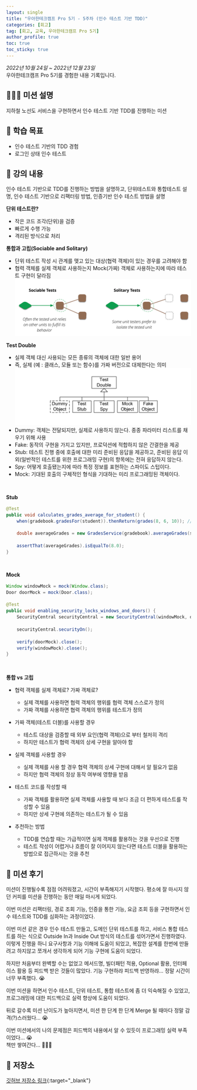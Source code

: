 ```yaml
---
layout: single
title: "우아한테크캠프 Pro 5기 - 5주차 (인수 테스트 기반 TDD)"
categories: [회고]
tag: [회고, 교육, 우아한테크캠프 Pro 5기]
author_profile: true
toc: true
toc_sticky: true
---
```


*2022년 10월 24일 ~ 2022년 12월 23일*  
우아한테크캠프 Pro 5기를 경험한 내용 기록입니다.

## 🙇🏻‍♂️ 미션 설명
지하철 노선도 서비스을 구현하면서 인수 테스트 기반 TDD를 진행하는 미션

## 🎯 학습 목표
- 인수 테스트 기반의 TDD 경험
- 로그인 상태 인수 테스트

## 📖 강의 내용
인수 테스트 기반으로 TDD를 진행하는 방법을 설명하고, 단위테스트와 통합테스트 설명, 인수 테스트 기반으로 리팩터링 방법, 인증기반 인수 테스트 방법을 설명

**단위 테스트란?**  
- 작은 코드 조각(단위)을 검증
- 빠르게 수행 가능
- 격리된 방식으로 처리

**통합과 고립(Sociable and Solitary)**  
- 단위 테스트 작성 시 관계를 맺고 있는 대상(협력 객체)이 있는 경우를 고려해야 함
- 협력 객체를 실제 객체로 사용하는지 Mock(가짜) 객체로 사용하는지에 따라 테스트 구현이 달라짐
![sociable_and_solitary](/assets/images/posts/sociable_and_solitary.png)


**Test Double**  
- 실제 객체 대신 사용되는 모든 종류의 객체에 대한 일반 용어
- 즉, 실제 (예 : 클래스, 모듈 또는 함수)를 가짜 버전으로 대체한다는 의미
![test_double](/assets/images/posts/test_double.png)
- Dummy: 객체는 전달되지만, 실제로 사용하지 않는다. 종종 파라미터 리스트를 채우기 위해 사용
- Fake: 동작의 구현을 가지고 있지만, 프로덕션에 적합하지 않은 간결한을 제공
- Stub: 테스트 진행 중에 호출에 대한 미리 준비된 응답을 제공하고, 준비된 응답 이외(일반적인 테스트를 위한 프로그래밍 구현)의 항목에는 전혀 응답하지 않는다.
- Spy: 어떻게 호출됐는지에 따라 특정 정보를 표현하는 스파이도 스텁이다.
- Mock: 기대된 호출의 구체적인 형식을 기대하는 미리 프로그래밍된 객체이다.

<br/>

**Stub**
```java
@Test
public void calculates_grades_average_for_student() {
    when(gradebook.gradesFor(student)).thenReturn(grades(8, 6, 10)); // stubbing

    double averageGrades = new GradesService(gradebook).averageGrades(student);

    assertThat(averageGrades).isEqualTo(8.0);
}
```

<br/>

**Mock**
```java
Window windowMock = mock(Window.class);
Door doorMock = mock(Door.class);

@Test
public void enabling_security_locks_windows_and_doors() {
    SecurityCentral securityCentral = new SecurityCentral(windowMock, doorMock);

    securityCentral.securityOn();

    verify(doorMock).close();
    verify(windowMock).close();
}
```

<br/>

**통합 vs 고립**  
- 협력 객체를 실제 객체로? 가짜 객체로?
  - 실제 객체를 사용하면 협력 객체의 행위를 협력 객체 스스로가 정의
  - 가짜 객체를 사용하면 협력 객체의 행위를 테스트가 정의

- 가짜 객체(테스트 더블)를 사용할 경우
  - 테스트 대상을 검증할 때 외부 요인(협력 객체)으로 부터 철저히 격리
  - 하지만 테스트가 협력 객체의 상세 구현을 알아야 함

- 실제 객체를 사용할 경우
  - 실제 객체를 사용 할 경우 협력 객체의 상세 구현에 대해서 알 필요가 없음
  - 하지만 협력 객체의 정상 동작 여부에 영향을 받음

- 테스트 코드를 작성할 때
  - 가짜 객체를 활용하면 실제 객체를 사용할 때 보다 조금 더 편하게 테스트를 작성할 수 있음
  - 하지만 상세 구현에 의존하는 테스트가 될 수 있음

- 추천하는 방법
  - TDD를 연습할 때는 가급적이면 실제 객체를 활용하는 것을 우선으로 진행
  - 테스트 작성이 어렵거나 흐름이 잘 이어지지 않는다면 테스트 더블을 활용하는 방법으로 접근하시는 것을 추천




## 📝 미션 후기
미션이 진행될수록 점점 어려워졌고, 시간이 부족해지기 시작했다. 평소에 잘 마시지 않던 커피를 미션을 진행하는 동안 매일 마시게 되었다.

이번 미션은 리팩터링, 경로 조회 기능, 인증을 통한 기능, 요금 조회 등을 구현하면서 인수 테스트와 TDD를 심화하는 과정이었다.

이번 미션 같은 경우 인수 테스트 만들고, 도메인 단위 테스트를 하고, 서비스 통합 테스트를 하는 식으로 Outside In과 Inside Out 방식의 테스트를 섞어가면서 진행하였다. 이렇게 진행을 하니 요구사항과 기능 이해에 도움이 되었고, 복잡한 설계를 한번에 만들려고 하지않고 쪼개서 생각하게 되어 기능 구현에 도움이 되었다.

하지만 처음부터 완벽할 수는 없었고 메서드명, 빌더패턴 적용, Optional 활용, 인터페이스 활용 등 피드백 받은 것들이 많았다. 기능 구현하랴 피드백 반영하랴... 정말 시간이 너무 부족했다. 😭

이번 미션을 하면서 인수 테스트, 단위 테스트, 통합 테스트에 좀 더 익숙해질 수 있었고, 프로그래밍에 대한 피드백으로 실력 향상에 도움이 되었다. 

뒤로 갈수록 미션 난이도가 높아지면서, 미션 한 단계 한 단계 Merge 될 때마다 정말 감격(?)스러웠다... 😭

이번 미션에서의 나의 문제점은 피드백의 내용에서 알 수 있듯이 프로그래밍 실력 부족이었다... 😭  
책만 쌓여간다... 📖📖📖

## 💾 저장소
[깃허브 저장소 링크](https://github.com/sangjaeoh/atdd-subway-service/tree/step4){:target="_blank"}